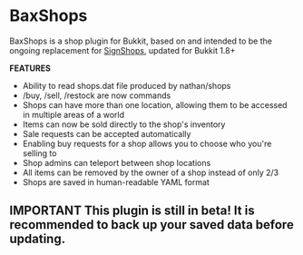 BaxShops
=========

BaxShops is a shop plugin for Bukkit, based on and intended to be the ongoing replacement for [SignShops](https://github.com/nathan/shops), updated for Bukkit 1.8+

**FEATURES**
* Ability to read shops.dat file produced by nathan/shops
* /buy, /sell, /restock are now commands
* Shops can have more than one location, allowing them to be accessed in multiple areas of a world
* Items can now be sold directly to the shop's inventory
* Sale requests can be accepted automatically
* Enabling buy requests for a shop allows you to choose who you're selling to
* Shop admins can teleport between shop locations
* All items can be removed by the owner of a shop instead of only 2/3
* Shops are saved in human-readable YAML format

**IMPORTANT**
This plugin is still in beta! It is recommended to back up your saved data before updating.
---